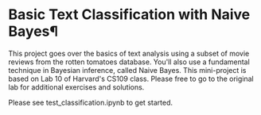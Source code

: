 # Basic Text Classification with Naive Bayes¶

This project goes over the basics of text analysis using a subset of movie reviews from the rotten tomatoes database. You'll also use a fundamental technique in Bayesian inference, called Naive Bayes. This mini-project is based on Lab 10 of Harvard's CS109 class. Please free to go to the original lab for additional exercises and solutions.

Please see test_classification.ipynb to get started.